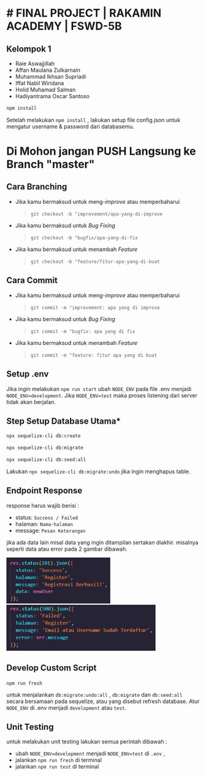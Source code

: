 # # FINAL PROJECT | RAKAMIN ACADEMY | FSWD-5B

## Kelompok 1

- Raie Aswajjillah
- Affan Maulana Zulkarnain
- Muhammad Ikhsan Supriadi
- Iffat Nabil Wiridana
- Holid Muhamad Salman
- Hadiyantrama Oscar Santoso

```bash
npm install
```
Setelah melakukan `npm install` , lakukan setup file config.json untuk mengatur username & password dari databasemu.

# Di Mohon jangan PUSH Langsung ke Branch "master"

## Cara Branching

- Jika kamu bermaksud untuk meng-_improve_ atau memperbaharui

  > `git checkout -b "improvement/apa-yang-di-improve`

- Jika kamu bermaksud untuk _Bug Fixing_

  > `git checkout -b "bugfix/apa-yang-di-fix`

- Jika kamu bermaksud untuk menambah _Feature_

  > `git checkout -b "feature/fitur-apa-yang-di-buat`

## Cara Commit

- Jika kamu bermaksud untuk meng-_improve_ atau memperbaharui

  > `git commit -m "improvement: apa yang di improve`

- Jika kamu bermaksud untuk _Bug Fixing_

  > `git commit -m "bugfix: apa yang di fix`

- Jika kamu bermaksud untuk menambah _Feature_

  > `git commit -m "feature: fitur apa yang di buat`

## Setup .env
Jika ingin melakukan `npm run start` ubah `NODE_ENV` pada file .env menjadi `NODE_ENV=development`. Jika `NODE_ENV=test` maka proses listening dari server tidak akan berjalan.

## Step Setup Database Utama*
```bash
npx sequelize-cli db:create
```
```bash
npx sequelize-cli db:migrate
```
```bash
npx sequelize-cli db:seed:all
```
Lakukan ``npx sequelize-cli db:migrate:undo`` jika ingin menghapus table.

## Endpoint Response
response harus wajib berisi : 
- status: `Success / Failed`
- halaman: `Nama-halaman`
- message: `Pesan Keterangan`

jika ada data lain misal data yang ingin ditampilan sertakan diakhir. misalnya seperti data atau error pada 2 gambar dibawah.

<img src="assets/img/readme/contoh-endpoint-return-1.png" height="120" title="hover text">
<img src="assets/img/readme/contoh-endpoint-return-2.png" height="120" alt="accessibility text">

## Develop Custom Script
```npm run fresh```  

untuk menjalankan `db:migrate:undo:all` , `db:migrate` dan `db:seed:all ` secara bersamaan pada sequelize, atau yang disebut refresh database. Atur `NODE_ENV` di .env menjadi `development` atau `test`.

## Unit Testing
untuk melakukan unit testing lakukan semua perintah dibawah : 
- ubah ``NODE_ENV=development`` menjadi ``NODE_ENV=test`` di `.env` ,
- jalankan ```npm run fresh``` di terminal
- jalankan ```npm run test``` di terminal